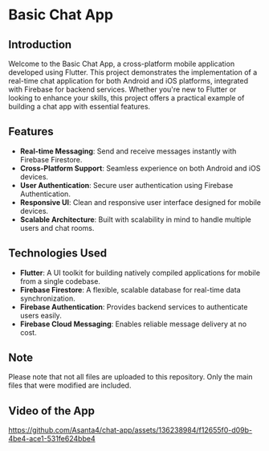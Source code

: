 # Basic Chat App

## Introduction

Welcome to the Basic Chat App, a cross-platform mobile application developed using Flutter. This project demonstrates the implementation of a real-time chat application for both Android and iOS platforms, integrated with Firebase for backend services. Whether you're new to Flutter or looking to enhance your skills, this project offers a practical example of building a chat app with essential features.

## Features

- **Real-time Messaging**: Send and receive messages instantly with Firebase Firestore.
- **Cross-Platform Support**: Seamless experience on both Android and iOS devices.
- **User Authentication**: Secure user authentication using Firebase Authentication.
- **Responsive UI**: Clean and responsive user interface designed for mobile devices.
- **Scalable Architecture**: Built with scalability in mind to handle multiple users and chat rooms.

## Technologies Used

- **Flutter**: A UI toolkit for building natively compiled applications for mobile from a single codebase.
- **Firebase Firestore**: A flexible, scalable database for real-time data synchronization.
- **Firebase Authentication**: Provides backend services to authenticate users easily.
- **Firebase Cloud Messaging**: Enables reliable message delivery at no cost.

##  Note
Please note that not all files are uploaded to this repository. Only the main files that were modified are included.


## Video of the App
https://github.com/Asanta4/chat-app/assets/136238984/f12655f0-d09b-4be4-ace1-531fe624bbe4

